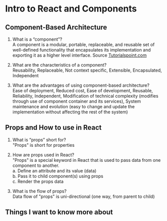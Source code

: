 # Intro to React and Components

## Component-Based Architecture

1. What is a “component”?  
A component is a modular, portable, replaceable, and reusable set of well-defined functionality that encapsulates its implementation and exporting it as a higher level interface. Source [Tutorialspoint.com](https://www.tutorialspoint.com/software_architecture_design/component_based_architecture.htm)  

2. What are the characteristics of a component?  
Reusability, Replaceable, Not context specific, Extensible, Encapsulated, Independent  

3. What are the advantages of using component-based architecture?  
Ease of deployment, Reduced cost, Ease of development, Reusable, Reliability, Independent, Modification of technical complexity (modifies through use of component container and its services), System maintenance and evolution (easy to change and update the implementation without affecting the rest of the system)  

## Props and How to use in React

1. What is “props” short for?  
"Props" is short for properties  

2. How are props used in React?  
"Props" is a special keyword in React that is used to pass data from one component to another.  
a. Define an attribute and its value (data)  
b. Pass it to child component(s) using props  
c. Render the props data  

3. What is the flow of props?  
Data flow of "props" is uni-directional (one way, from parent to child)  

## Things I want to know more about
